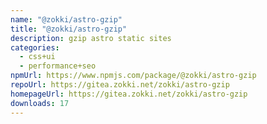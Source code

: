 ```yaml
---
name: "@zokki/astro-gzip"
title: "@zokki/astro-gzip"
description: gzip astro static sites
categories:
  - css+ui
  - performance+seo
npmUrl: https://www.npmjs.com/package/@zokki/astro-gzip
repoUrl: https://gitea.zokki.net/zokki/astro-gzip
homepageUrl: https://gitea.zokki.net/zokki/astro-gzip
downloads: 17
---
```


